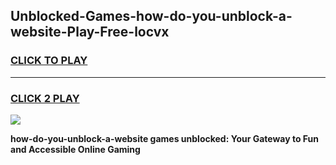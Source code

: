 
## Unblocked-Games-how-do-you-unblock-a-website-Play-Free-locvx
<h3>
<a href="https://premium76.site?title=how-do-you-unblock-a-website&ref=23A">CLICK TO PLAY</a></h3>
<hr>

<h3>
<a href="https://premium76.site?title=how-do-you-unblock-a-website&ref=23A">CLICK 2 PLAY</a>
  
</h3>

<a href="https://premium76.site?title=how-do-you-unblock-a-website&ref=23A"><img src="https://clearcache.store/games.png"></a>


**how-do-you-unblock-a-website games unblocked: Your Gateway to Fun and Accessible Online Gaming**
